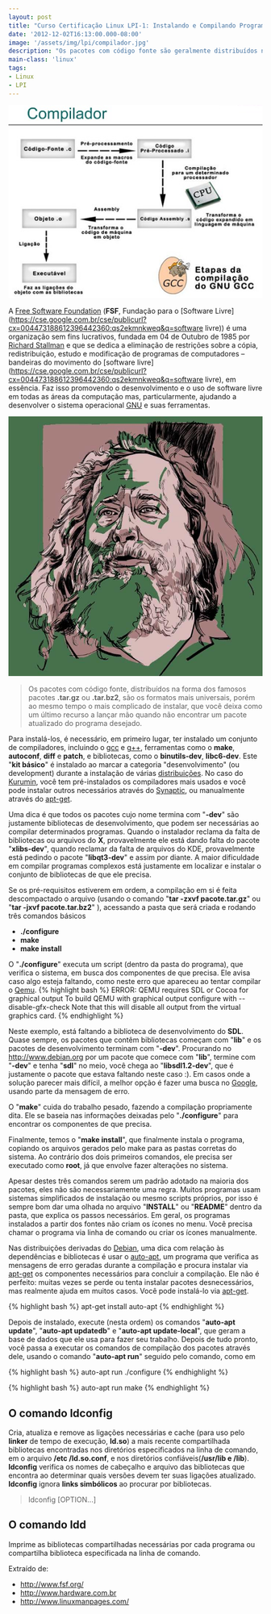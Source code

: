 ```yaml
---
layout: post
title: "Curso Certificação Linux LPI-1: Instalando e Compilando Programas"
date: '2012-12-02T16:13:00.000-08:00'
image: '/assets/img/lpi/compilador.jpg'
description: "Os pacotes com código fonte são geralmente distribuídos na forma dos famosos pacotes .tar.gz ou .tar.bz2"
main-class: 'linux'
tags:
- Linux
- LPI
---
```

 
![Compilando](/assets/img/lpi/compilador.jpg "Compilando")

A [Free Software Foundation](https://www.fsf.org/pt-br) (__FSF__, Fundação para o [Software Livre](https://cse.google.com.br/cse/publicurl?cx=004473188612396442360:qs2ekmnkweq&q=software livre)) é uma organização sem fins lucrativos, fundada em 04 de Outubro de 1985 por [Richard Stallman](http://stallman.org/) e que se dedica a eliminação de restrições sobre a cópia, redistribuição, estudo e modificação de programas de computadores – bandeiras do movimento do [software livre](https://cse.google.com.br/cse/publicurl?cx=004473188612396442360:qs2ekmnkweq&q=software livre), em essência. Faz isso promovendo o desenvolvimento e o uso de software livre em todas as áreas da computação mas, particularmente, ajudando a desenvolver o sistema operacional [GNU](https://cse.google.com.br/cse/publicurl?cx=004473188612396442360:qs2ekmnkweq&q=GNU) e suas ferramentas.
 
![Richard Stallman (RMS)](/assets/img/lpi/rms-min.jpg "Richard Stallman (RMS)")

> Os pacotes com código fonte, distribuídos na forma dos famosos pacotes __.tar.gz__ ou __.tar.bz2__, são os formatos mais universais, porém ao mesmo tempo o mais complicado de instalar, que você deixa como um último recurso a lançar mão quando não encontrar um pacote atualizado do programa desejado.

Para instalá-los, é necessário, em primeiro lugar, ter instalado um conjunto de compiladores, incluindo o [gcc](https://gcc.gnu.org/) e [g++](https://gcc.gnu.org/onlinedocs/gcc-3.3.6/gcc/G_002b_002b-and-GCC.html), ferramentas como o __make__, __autoconf__, __diff__ e __patch__, e bibliotecas, como o __binutils-dev__, __libc6-dev__. Este "__kit básico__" é instalado ao marcar a categoria "desenvolvimento" (ou development) durante a instalação de várias [distribuições](http://www.terminalroot.com.br/tags#distros). No caso do [Kurumin](https://pt.wikipedia.org/wiki/Kurumin), você tem pré-instalados os compiladores mais usados e você pode instalar outros necessários através do [Synaptic](https://pt.wikipedia.org/wiki/Synaptic), ou manualmente através do [apt-get](https://pt.wikipedia.org/wiki/Advanced_Packaging_Tool).

Uma dica é que todos os pacotes cujo nome termina com "__-dev__" são justamente bibliotecas de desenvolvimento, que podem ser necessárias ao compilar determinados programas. Quando o instalador reclama da falta de bibliotecas ou arquivos do __X__, provavelmente ele está dando falta do pacote "__xlibs-dev__", quando reclamar da falta de arquivos do KDE, provavelmente está pedindo o pacote "__libqt3-dev__" e assim por diante. A maior dificuldade em compilar programas complexos está justamente em localizar e instalar o conjunto de bibliotecas de que ele precisa.

Se os pré-requisitos estiverem em ordem, a compilação em si é feita descompactado o arquivo (usando o comando "__tar -zxvf pacote.tar.gz__" ou "__tar -jxvf pacote.tar.bz2__" ), acessando a pasta que será criada e rodando três comandos básicos


+ __./configure__
+ __make__
+ __make install__

O "__./configure__" executa um script (dentro da pasta do programa), que verifica o sistema, em busca dos componentes de que precisa. Ele avisa caso algo esteja faltando, como neste erro que apareceu ao tentar compilar o [Qemu](http://wiki.qemu-project.org/Main_Page).
{% highlight bash %}
ERROR: QEMU requires SDL or Cocoa for graphical output
To build QEMU with graphical output configure with --disable-gfx-check
Note that this will disable all output from the virtual graphics card.
{% endhighlight %}

Neste exemplo, está faltando a biblioteca de desenvolvimento do __SDL__. Quase sempre, os pacotes que contêm bibliotecas começam com "__lib__" e os pacotes de desenvolvimento terminam com "__-dev__". Procurando no http://www.debian.org por um pacote que comece com "__lib__", termine com "__-dev__" e tenha "__sdl__" no meio, você chega ao "__libsdl1.2-dev__", que é justamente o pacote que estava faltando neste caso :). Em casos onde a solução parecer mais difícil, a melhor opção é fazer uma busca no [Google](https://duckduckgo.com/), usando parte da mensagem de erro.

O "__make__" cuida do trabalho pesado, fazendo a compilação propriamente dita. Ele se baseia nas informações deixadas pelo "__./configure__" para encontrar os componentes de que precisa.

Finalmente, temos o "__make install__", que finalmente instala o programa, copiando os arquivos gerados pelo make para as pastas corretas do sistema. Ao contrário dos dois primeiros comandos, ele precisa ser executado como __root__, já que envolve fazer alterações no sistema.

Apesar destes três comandos serem um padrão adotado na maioria dos pacotes, eles não são necessariamente uma regra. Muitos programas usam sistemas simplificados de instalação ou mesmo scripts próprios, por isso é sempre bom dar uma olhada no arquivo "__INSTALL__" ou "__README__" dentro da pasta, que explica os passos necessários. Em geral, os programas instalados a partir dos fontes não criam os ícones no menu. Você precisa chamar o programa via linha de comando ou criar os ícones manualmente.

Nas distribuições derivadas do [Debian](http://www.terminalroot.com.br/tags#debian), uma dica com relação às dependências e bibliotecas é usar o [auto-apt](https://packages.debian.org/jessie/admin/auto-apt), um programa que verifica as mensagens de erro geradas durante a compilação e procura instalar via [apt-get](https://www.debian.org/doc/manuals/apt-howto/ch-apt-get.pt-br.html) os componentes necessários para concluir a compilação. Ele não é perfeito: muitas vezes se perde ou tenta instalar pacotes desnecessários, mas realmente ajuda em muitos casos. Você pode instalá-lo via [apt-get](https://www.debian.org/doc/manuals/apt-howto/ch-apt-get.pt-br.html).

{% highlight bash %}
apt-get install auto-apt
{% endhighlight %}

Depois de instalado, execute (nesta ordem) os comandos "__auto-apt update__", "__auto-apt updatedb__" e "__auto-apt update-local__", que geram a base de dados que ele usa para fazer seu trabalho. Depois de tudo pronto, você passa a executar os comandos de compilação dos pacotes através dele, usando o comando "__auto-apt run__" seguido pelo comando, como em

{% highlight bash %}
auto-apt run ./configure
{% endhighlight %}

{% highlight bash %}
auto-apt run make
{% endhighlight %}

## O comando ldconfig

Cria, atualiza e remove as ligações necessárias e cache (para uso pelo __linker__ de tempo de execução, __ld.so__) a mais recente compartilhada bibliotecas encontradas nos diretórios especificados na linha de comando, em o arquivo __/etc /ld.so.conf__, e nos diretórios confiáveis ​​(__/usr/lib e /lib__). __ldconfig__ verifica os nomes de cabeçalho e arquivo das bibliotecas que encontra ao determinar quais versões devem ter suas ligações atualizado. __ldconfig__ ignora __links simbólicos__ ao procurar por bibliotecas.


> ldconfig [OPTION...]

## O comando ldd

Imprime as bibliotecas compartilhadas necessárias por cada programa ou compartilha biblioteca especificada na linha de comando.
 
Extraído de:
* http://www.fsf.org/
* http://www.hardware.com.br
* http://www.linuxmanpages.com/

<script async src="https://pagead2.googlesyndication.com/pagead/js/adsbygoogle.js"></script>

<!-- Informat -->
<ins class="adsbygoogle"
 style="display:block"
 data-ad-client="ca-pub-2838251107855362"
 data-ad-slot="2327980059"
 data-ad-format="auto"
 data-full-width-responsive="true"></ins>

<script>
(adsbygoogle = window.adsbygoogle || []).push({});
</script>

